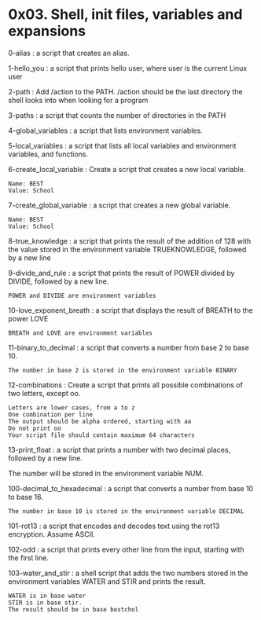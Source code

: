 # 0x03. Shell, init files, variables and expansions

0-alias : a script that creates an alias.

1-hello_you : a script that prints hello user, where user is the current Linux user

2-path : Add /action to the PATH. /action should be the last directory the shell looks into when looking for a program

3-paths : a script that counts the number of directories in the PATH

4-global_variables : a script that lists environment variables.

5-local_variables : a script that lists all local variables and environment variables, and functions.

6-create_local_variable : Create a script that creates a new local variable.

    Name: BEST
    Value: School

7-create_global_variable : a script that creates a new global variable.

    Name: BEST
    Value: School

8-true_knowledge : a script that prints the result of the addition of 128 with the value stored in the environment variable TRUEKNOWLEDGE, followed by a new line

9-divide_and_rule : a script that prints the result of POWER divided by DIVIDE, followed by a new line.

    POWER and DIVIDE are environment variables

10-love_exponent_breath : a script that displays the result of BREATH to the power LOVE

    BREATH and LOVE are environment variables

11-binary_to_decimal : a script that converts a number from base 2 to base 10.

    The number in base 2 is stored in the environment variable BINARY

12-combinations : Create a script that prints all possible combinations of two letters, except oo.

    Letters are lower cases, from a to z
    One combination per line
    The output should be alpha ordered, starting with aa
    Do not print oo
    Your script file should contain maximum 64 characters


13-print_float : a script that prints a number with two decimal places, followed by a new line.

The number will be stored in the environment variable NUM.

100-decimal_to_hexadecimal :  a script that converts a number from base 10 to base 16.

    The number in base 10 is stored in the environment variable DECIMAL

101-rot13 : a script that encodes and decodes text using the rot13 encryption. Assume ASCII.

102-odd :  a script that prints every other line from the input, starting with the first line.

103-water_and_stir :  a shell script that adds the two numbers stored in the environment variables WATER and STIR and prints the result.

    WATER is in base water
    STIR is in base stir.
    The result should be in base bestchol

